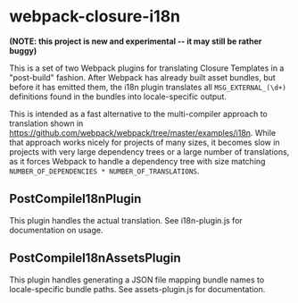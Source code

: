 # webpack-closure-i18n

**(NOTE: this project is new and experimental -- it may still be rather buggy)**

This is a set of two Webpack plugins for translating Closure Templates in a "post-build" fashion. After
Webpack has already built asset bundles, but before it has emitted them, the i18n plugin translates
all `MSG_EXTERNAL_(\d+)` definitions found in the bundles into locale-specific output.

This is intended as a fast alternative to the multi-compiler approach to translation shown in
https://github.com/webpack/webpack/tree/master/examples/i18n. While that approach works nicely for
projects of many sizes, it becomes slow in projects with very large dependency trees or a large number
of translations, as it forces Webpack to handle a dependency tree with size matching
`NUMBER_OF_DEPENDENCIES * NUMBER_OF_TRANSLATIONS`.

## PostCompileI18nPlugin

This plugin handles the actual translation. See i18n-plugin.js for documentation on usage.

## PostCompileI18nAssetsPlugin

This plugin handles generating a JSON file mapping bundle names to locale-specific bundle paths.
See assets-plugin.js for documentation.
